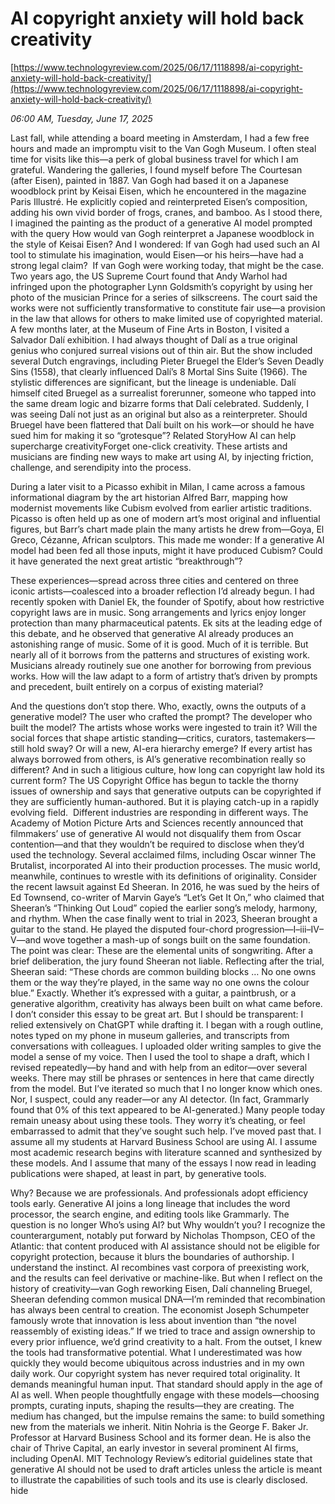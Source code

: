 # AI copyright anxiety will hold back creativity

[https://www.technologyreview.com/2025/06/17/1118898/ai-copyright-anxiety-will-hold-back-creativity/](https://www.technologyreview.com/2025/06/17/1118898/ai-copyright-anxiety-will-hold-back-creativity/)

*06:00 AM, Tuesday, June 17, 2025*

Last fall, while attending a board meeting in Amsterdam, I had a few free hours and made an impromptu visit to the Van Gogh Museum. I often steal time for visits like this—a perk of global business travel for which I am grateful. Wandering the galleries, I found myself before The Courtesan (after Eisen), painted in 1887. Van Gogh had based it on a Japanese woodblock print by Keisai Eisen, which he encountered in the magazine Paris Illustré. He explicitly copied and reinterpreted Eisen’s composition, adding his own vivid border of frogs, cranes, and bamboo. As I stood there, I imagined the painting as the product of a generative AI model prompted with the query How would van Gogh reinterpret a Japanese woodblock in the style of Keisai Eisen? And I wondered: If van Gogh had used such an AI tool to stimulate his imagination, would Eisen—or his heirs—have had a strong legal claim?  If van Gogh were working today, that might be the case. Two years ago, the US Supreme Court found that Andy Warhol had infringed upon the photographer Lynn Goldsmith’s copyright by using her photo of the musician Prince for a series of silkscreens. The court said the works were not sufficiently transformative to constitute fair use—a provision in the law that allows for others to make limited use of copyrighted material.  A few months later, at the Museum of Fine Arts in Boston, I visited a Salvador Dalí exhibition. I had always thought of Dalí as a true original genius who conjured surreal visions out of thin air. But the show included several Dutch engravings, including Pieter Bruegel the Elder’s Seven Deadly Sins (1558), that clearly influenced Dalí’s 8 Mortal Sins Suite (1966). The stylistic differences are significant, but the lineage is undeniable. Dalí himself cited Bruegel as a surrealist forerunner, someone who tapped into the same dream logic and bizarre forms that Dalí celebrated. Suddenly, I was seeing Dalí not just as an original but also as a reinterpreter. Should Bruegel have been flattered that Dalí built on his work—or should he have sued him for making it so “grotesque”? Related StoryHow AI can help supercharge creativityForget one-click creativity. These artists and musicians are finding new ways to make art using AI, by injecting friction, challenge, and serendipity into the process.

During a later visit to a Picasso exhibit in Milan, I came across a famous informational diagram by the art historian Alfred Barr, mapping how modernist movements like Cubism evolved from earlier artistic traditions. Picasso is often held up as one of modern art’s most original and influential figures, but Barr’s chart made plain the many artists he drew from—Goya, El Greco, Cézanne, African sculptors. This made me wonder: If a generative AI model had been fed all those inputs, might it have produced Cubism? Could it have generated the next great artistic “breakthrough”?

These experiences—spread across three cities and centered on three iconic artists—coalesced into a broader reflection I’d already begun. I had recently spoken with Daniel Ek, the founder of Spotify, about how restrictive copyright laws are in music. Song arrangements and lyrics enjoy longer protection than many pharmaceutical patents. Ek sits at the leading edge of this debate, and he observed that generative AI already produces an astonishing range of music. Some of it is good. Much of it is terrible. But nearly all of it borrows from the patterns and structures of existing work. Musicians already routinely sue one another for borrowing from previous works. How will the law adapt to a form of artistry that’s driven by prompts and precedent, built entirely on a corpus of existing material?

And the questions don’t stop there. Who, exactly, owns the outputs of a generative model? The user who crafted the prompt? The developer who built the model? The artists whose works were ingested to train it? Will the social forces that shape artistic standing—critics, curators, tastemakers—still hold sway? Or will a new, AI-era hierarchy emerge? If every artist has always borrowed from others, is AI’s generative recombination really so different? And in such a litigious culture, how long can copyright law hold its current form? The US Copyright Office has begun to tackle the thorny issues of ownership and says that generative outputs can be copyrighted if they are sufficiently human-authored. But it is playing catch-up in a rapidly evolving field.  Different industries are responding in different ways. The Academy of Motion Picture Arts and Sciences recently announced that filmmakers’ use of generative AI would not disqualify them from Oscar contention—and that they wouldn’t be required to disclose when they’d used the technology. Several acclaimed films, including Oscar winner The Brutalist, incorporated AI into their production processes. The music world, meanwhile, continues to wrestle with its definitions of originality. Consider the recent lawsuit against Ed Sheeran. In 2016, he was sued by the heirs of Ed Townsend, co-writer of Marvin Gaye’s “Let’s Get It On,” who claimed that Sheeran’s “Thinking Out Loud” copied the earlier song’s melody, harmony, and rhythm. When the case finally went to trial in 2023, Sheeran brought a guitar to the stand. He played the disputed four-chord progression—I–iii–IV–V—and wove together a mash-up of songs built on the same foundation. The point was clear: These are the elemental units of songwriting. After a brief deliberation, the jury found Sheeran not liable. Reflecting after the trial, Sheeran said: “These chords are common building blocks … No one owns them or the way they’re played, in the same way no one owns the colour blue.”  Exactly. Whether it’s expressed with a guitar, a paintbrush, or a generative algorithm, creativity has always been built on what came before. I don’t consider this essay to be great art. But I should be transparent: I relied extensively on ChatGPT while drafting it. I began with a rough outline, notes typed on my phone in museum galleries, and transcripts from conversations with colleagues. I uploaded older writing samples to give the model a sense of my voice. Then I used the tool to shape a draft, which I revised repeatedly—by hand and with help from an editor—over several weeks. There may still be phrases or sentences in here that came directly from the model. But I’ve iterated so much that I no longer know which ones. Nor, I suspect, could any reader—or any AI detector. (In fact, Grammarly found that 0% of this text appeared to be AI-generated.) Many people today remain uneasy about using these tools. They worry it’s cheating, or feel embarrassed to admit that they’ve sought such help. I’ve moved past that. I assume all my students at Harvard Business School are using AI. I assume most academic research begins with literature scanned and synthesized by these models. And I assume that many of the essays I now read in leading publications were shaped, at least in part, by generative tools.

Why? Because we are professionals. And professionals adopt efficiency tools early. Generative AI joins a long lineage that includes the word processor, the search engine, and editing tools like Grammarly. The question is no longer Who’s using AI? but Why wouldn’t you? I recognize the counterargument, notably put forward by Nicholas Thompson, CEO of the Atlantic: that content produced with AI assistance should not be eligible for copyright protection, because it blurs the boundaries of authorship. I understand the instinct. AI recombines vast corpora of preexisting work, and the results can feel derivative or machine-like. But when I reflect on the history of creativity—van Gogh reworking Eisen, Dalí channeling Bruegel, Sheeran defending common musical DNA—I’m reminded that recombination has always been central to creation. The economist Joseph Schumpeter famously wrote that innovation is less about invention than “the novel reassembly of existing ideas.” If we tried to trace and assign ownership to every prior influence, we’d grind creativity to a halt. From the outset, I knew the tools had transformative potential. What I underestimated was how quickly they would become ubiquitous across industries and in my own daily work. Our copyright system has never required total originality. It demands meaningful human input. That standard should apply in the age of AI as well. When people thoughtfully engage with these models—choosing prompts, curating inputs, shaping the results—they are creating. The medium has changed, but the impulse remains the same: to build something new from the materials we inherit.  Nitin Nohria is the George F. Baker Jr. Professor at Harvard Business School and its former dean. He is also the chair of Thrive Capital, an early investor in several prominent AI firms, including OpenAI. MIT Technology Review’s editorial guidelines state that generative AI should not be used to draft articles unless the article is meant to illustrate the capabilities of such tools and its use is clearly disclosed.  hide

